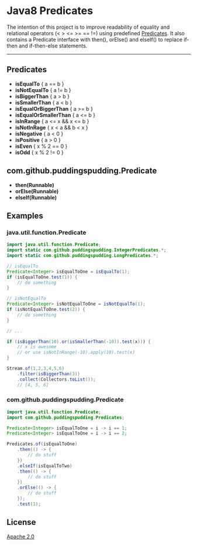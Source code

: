 # Java8 Predicates

The intention of this project is to improve readability of equality and relational operators (< > <= >= == !=) using predefined [Predicates](https://docs.oracle.com/javase/8/docs/api/java/util/function/Predicate.html).
It also contains a Predicate interface with then(), orElse() and elseIf() to replace if-then and if-then-else statements.

----------

## Predicates
- **isEqualTo** { a == b }
- **isNotEqualTo** { a != b }
- **isBiggerThan** { a > b }
- **isSmallerThan** { a < b }
- **isEqualOrBiggerThan** { a >= b }
- **isEqualOrSmallerThan** { a <= b }
- **isInRange** { a <= x && x <= b }
- **isNotInRage** { x < a && b < x }
- **isNegative** { a < 0 }
- **isPositive** { a > 0 }
- **isEven** { x % 2 == 0 }
- **isOdd** { x % 2 != 0 }

## com.github.puddingspudding.Predicate
- **then(Runnable)**
- **orElse(Runnable)**
- **elseIf(Runnable)**

## Examples
### java.util.function.Predicate
```java
import java.util.function.Predicate;
import static com.github.puddingspudding.IntegerPredicates.*;
import static com.github.puddingspudding.LongPredicates.*;

// isEqualTo
Predicate<Integer> isEqualToOne = isEqualTo(1);
if (isEqualToOne.test(1)) {
    // do something
}

// isNotEqualTo
Predicate<Integer> isNotEqualToOne = isNotEqualTo(1);
if (isNotEqualToOne.test(2)) {
    // do something
}

// ...

if (isBiggerThan(10).or(isSmallerThan(-10)).test(x))) {
    // x is awesome
    // or use isNotInRange(-10).apply(10).test(x)
}

Stream.of(1,2,3,4,5,6)
	.filter(isBiggerThan(3))
	.collect(Collectors.toList());
	// [4, 5, 6]

```
### com.github.puddingspudding.Predicate
```java
import java.util.function.Predicate;
import com.github.puddingspudding.Predicates;

Predicate<Integer> isEqualToOne = i -> i == 1;
Predicate<Integer> isEqualToOne = i -> i == 2;

Predicates.of(isEqualToOne)
    .then(() -> {
        // do stuff
    })
    .elseIf(isEqualToTwo)
    .then(() -> {
        // do stuff
    })
    .orElse(() -> {
        // do stuff
    });
    .test(1);

```

## License
[Apache 2.0](http://www.apache.org/licenses/LICENSE-2.0)
